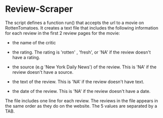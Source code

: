 # Review-Scraper

The script defines a function run() that accepts the url to a movie on RottenTomatoes. It creates a text file that includes the following information for each review in the first 2 review pages for the movie:

- the name of the critic 

- the rating. The rating is 'rotten' ,  'fresh', or 'NA' if the review doesn't have a rating.

- the source (e.g 'New York Daily News') of the review. This is 'NA' if the review doesn't have a source.

- the text of the review. This is 'NA' if the review doesn't have text.

- the date of the review. This is 'NA' if the review doesn't have a date.

The file includes one line for each review. The reviews in the file appears in the same order as they do on the website. The 5 values are separated by a TAB. 
